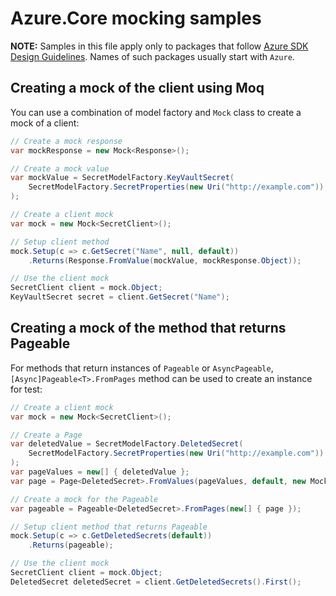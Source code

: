 # Azure.Core mocking samples

**NOTE:** Samples in this file apply only to packages that follow [Azure SDK Design Guidelines](https://azure.github.io/azure-sdk/dotnet_introduction.html). Names of such packages usually start with `Azure`. 

## Creating a mock of the client using Moq

You can use a combination of model factory and `Mock` class to create a mock of a client:

```C# Snippet:ClientMock
// Create a mock response
var mockResponse = new Mock<Response>();

// Create a mock value
var mockValue = SecretModelFactory.KeyVaultSecret(
    SecretModelFactory.SecretProperties(new Uri("http://example.com"))
);

// Create a client mock
var mock = new Mock<SecretClient>();

// Setup client method
mock.Setup(c => c.GetSecret("Name", null, default))
    .Returns(Response.FromValue(mockValue, mockResponse.Object));

// Use the client mock
SecretClient client = mock.Object;
KeyVaultSecret secret = client.GetSecret("Name");
```

## Creating a mock of the method that returns Pageable

For methods that return instances of `Pageable` or `AsyncPageable`, `[Async]Pageable<T>.FromPages` method can be used to create an instance for test:

```C# Snippet:ClientMockWithPageable
// Create a client mock
var mock = new Mock<SecretClient>();

// Create a Page
var deletedValue = SecretModelFactory.DeletedSecret(
    SecretModelFactory.SecretProperties(new Uri("http://example.com"))
);
var pageValues = new[] { deletedValue };
var page = Page<DeletedSecret>.FromValues(pageValues, default, new Mock<Response>().Object);

// Create a mock for the Pageable
var pageable = Pageable<DeletedSecret>.FromPages(new[] { page });

// Setup client method that returns Pageable
mock.Setup(c => c.GetDeletedSecrets(default))
    .Returns(pageable);

// Use the client mock
SecretClient client = mock.Object;
DeletedSecret deletedSecret = client.GetDeletedSecrets().First();
```